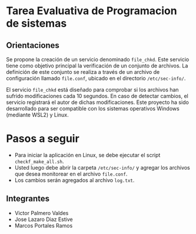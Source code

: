 # Tarea Evaluativa de Programacion de sistemas

## Orientaciones

Se propone la creación de un servicio denominado `file_chkd`. Este servicio tiene como objetivo principal la verificación de un conjunto de archivos. La definición de este conjunto se realiza a través de un archivo de configuración llamado `file.conf`, ubicado en el directorio `/etc/sec-info/`.

El servicio `file_chkd` está diseñado para comprobar si los archivos han sufrido modificaciones cada 10 segundos. En caso de detectar cambios, el servicio registrará el autor de dichas modificaciones. Este proyecto ha sido desarrollado para ser compatible con los sistemas operativos Windows (mediante WSL2) y Linux.

# Pasos a seguir

- Para iniciar la aplicación en Linux, se debe ejecutar el script `checkf_make_all.sh`.
- Usted luego debe abrir la carpeta `/etc/sec-info/` y agregar los archivos que desea monitorear en el archivo `file.conf`.
- Los cambios serán agregados al archivo `log.txt`.

## Integrantes

- Victor Palmero Valdes
- Jose Lazaro Diaz Estive
- Marcos Portales Ramos
